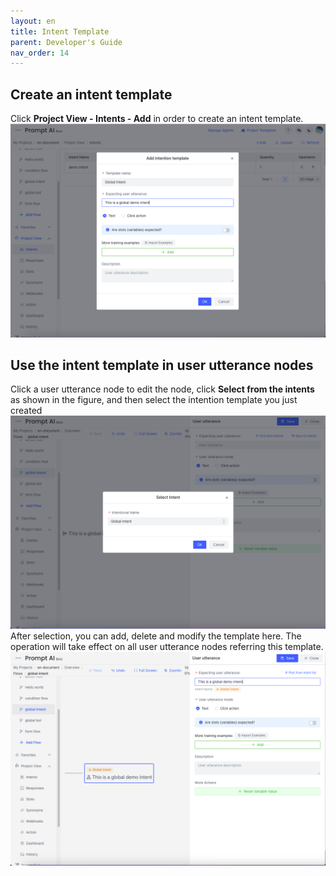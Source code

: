 ```yaml
---
layout: en
title: Intent Template
parent: Developer's Guide
nav_order: 14
---
```


## Create an intent template

Click **Project View - Intents - Add** in order to create an intent template. 
![01-user-global](/assets/images/tutorial/template/01-user-global.png)

## Use the intent template in user utterance nodes
Click a user utterance node to edit the node, click **Select from the intents** as shown in the figure, and then select the intention template you just created
   ![03-user-global](/assets/images/tutorial/template/03-user-global.png)
   After selection, you can add, delete and modify the template here. The operation will take effect on all user utterance nodes referring this template.
   ![04-user-global](/assets/images/tutorial/template/04-user-global.png)
